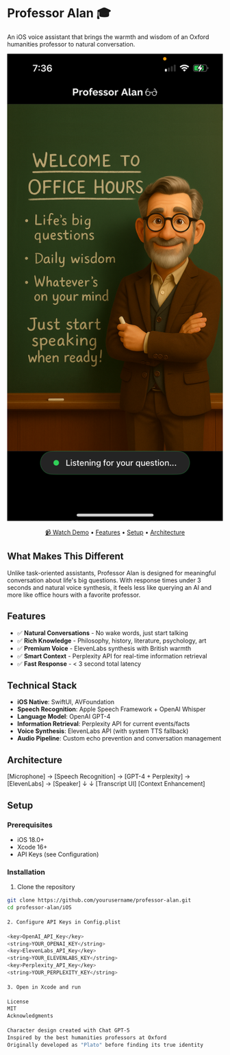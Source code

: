 
# Professor Alan 🎓

An iOS voice assistant that brings the warmth and wisdom of an Oxford humanities professor to natural conversation.

<p align="center">
  <a href="https://www.youtube.com/shorts/BBHFOto_Pao">
    <img src="demo/screenshots/WelcomeView.png" alt="Professor Alan Demo" width="600">
  </a>
</p>

<p align="center">
  <a href="https://www.youtube.com/shorts/BBHFOto_Pao">📹 Watch Demo</a> •
  <a href="#features">Features</a> •
  <a href="#setup">Setup</a> •
  <a href="#architecture">Architecture</a>
</p>

## What Makes This Different

Unlike task-oriented assistants, Professor Alan is designed for meaningful conversation about life's big questions. With response times under 3 seconds and natural voice synthesis, it feels less like querying an AI and more like office hours with a favorite professor.

## Features

- ✅ **Natural Conversations** - No wake words, just start talking
- ✅ **Rich Knowledge** - Philosophy, history, literature, psychology, art
- ✅ **Premium Voice** - ElevenLabs synthesis with British warmth
- ✅ **Smart Context** - Perplexity API for real-time information retrieval
- ✅ **Fast Response** - < 3 second total latency

## Technical Stack

- **iOS Native**: SwiftUI, AVFoundation
- **Speech Recognition**: Apple Speech Framework + OpenAI Whisper
- **Language Model**: OpenAI GPT-4
- **Information Retrieval**: Perplexity API for current events/facts
- **Voice Synthesis**: ElevenLabs API (with system TTS fallback)
- **Audio Pipeline**: Custom echo prevention and conversation management

## Architecture
[Microphone] → [Speech Recognition] → [GPT-4 + Perplexity] → [ElevenLabs] → [Speaker]
↓                      ↓
[Transcript UI]      [Context Enhancement]

## Setup

### Prerequisites
- iOS 18.0+
- Xcode 16+
- API Keys (see Configuration)

### Installation

1. Clone the repository
```bash
git clone https://github.com/yourusername/professor-alan.git
cd professor-alan/iOS

2. Configure API Keys in Config.plist

<key>OpenAI_API_Key</key>
<string>YOUR_OPENAI_KEY</string>
<key>ElevenLabs_API_Key</key>
<string>YOUR_ELEVENLABS_KEY</string>
<key>Perplexity_API_Key</key>
<string>YOUR_PERPLEXITY_KEY</string>

3. Open in Xcode and run

License
MIT
Acknowledgments

Character design created with Chat GPT-5
Inspired by the best humanities professors at Oxford
Originally developed as "Plato" before finding its true identity
